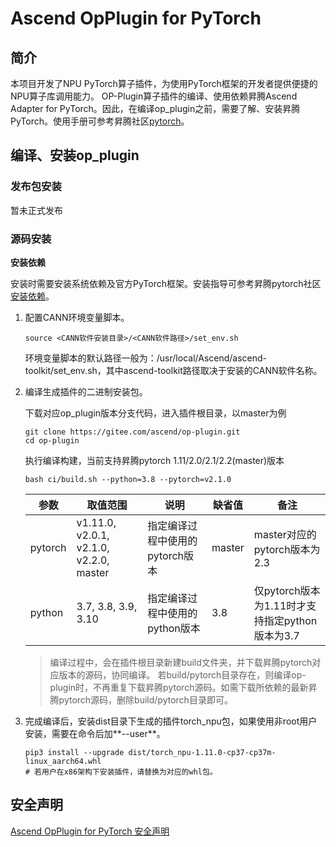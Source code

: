# Ascend OpPlugin for PyTorch

## 简介

本项目开发了NPU PyTorch算子插件，为使用PyTorch框架的开发者提供便捷的NPU算子库调用能力。
OP-Plugin算子插件的编译、使用依赖昇腾Ascend Adapter for PyTorch。因此，在编译op\_plugin之前，需要了解、安装昇腾PyTorch。使用手册可参考昇腾社区[pytorch](https://gitee.com/ascend/pytorch/blob/master/README.zh.md)。

## 编译、安装op_plugin

### 发布包安装
暂未正式发布

### 源码安装

**安装依赖**

安装时需要安装系统依赖及官方PyTorch框架。安装指导可参考昇腾pytorch社区[安装依赖](https://gitee.com/ascend/pytorch/blob/master/README.zh.md#%E4%BD%BF%E7%94%A8%E6%BA%90%E7%A0%81%E7%BC%96%E8%AF%91%E5%AE%89%E8%A3%85pytorch%E6%A1%86%E6%9E%B6)。

1. 配置CANN环境变量脚本。

   ```
   source <CANN软件安装目录>/<CANN软件路径>/set_env.sh
   ```

   环境变量脚本的默认路径一般为：/usr/local/Ascend/ascend-toolkit/set_env.sh，其中ascend-toolkit路径取决于安装的CANN软件名称。

2. 编译生成插件的二进制安装包。

   下载对应op_plugin版本分支代码，进入插件根目录，以master为例
   ```
   git clone https://gitee.com/ascend/op-plugin.git
   cd op-plugin
   ```
   执行编译构建，当前支持昇腾pytorch 1.11/2.0/2.1/2.2(master)版本
   ```
   bash ci/build.sh --python=3.8 --pytorch=v2.1.0
   ```

   | 参数      | 取值范围                                    | 说明                  | 缺省值    | 备注                                |
   |---------|-----------------------------------------|---------------------|--------|-----------------------------------|
   | pytorch | v1.11.0, v2.0.1, v2.1.0, v2.2.0, master | 指定编译过程中使用的pytorch版本 | master | master对应的pytorch版本为2.3            |
   | python  | 3.7, 3.8, 3.9, 3.10                     | 指定编译过程中使用的python版本  | 3.8    | 仅pytorch版本为1.11时才支持指定python版本为3.7 |

   >编译过程中，会在插件根目录新建build文件夹，并下载昇腾pytorch对应版本的源码，协同编译。 若build/pytorch目录存在，则编译op-plugin时，不再重复下载昇腾pytorch源码。如需下载所依赖的最新昇腾pytorch源码，删除build/pytorch目录即可。

3. 完成编译后，安装dist目录下生成的插件torch\_npu包，如果使用非root用户安装，需要在命令后加**--user**。

   ```
   pip3 install --upgrade dist/torch_npu-1.11.0-cp37-cp37m-linux_aarch64.whl
   # 若用户在x86架构下安装插件，请替换为对应的whl包。
   ```

## 安全声明

[Ascend OpPlugin for PyTorch 安全声明](SECURITYNOTE.md)